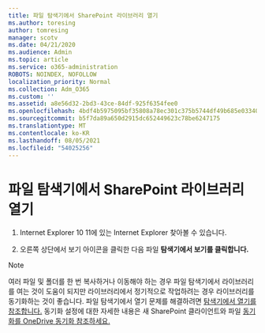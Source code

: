 ```yaml
---
title: 파일 탐색기에서 SharePoint 라이브러리 열기
ms.author: toresing
author: tomresing
manager: scotv
ms.date: 04/21/2020
ms.audience: Admin
ms.topic: article
ms.service: o365-administration
ROBOTS: NOINDEX, NOFOLLOW
localization_priority: Normal
ms.collection: Adm_O365
ms.custom: ''
ms.assetid: a8e56d32-2bd3-43ce-84df-925f6354fee0
ms.openlocfilehash: 4bdf4b5975095bf35808a78ec301c375b5744df49b685e033406a38151141597
ms.sourcegitcommit: b5f7da89a650d2915dc652449623c78be6247175
ms.translationtype: MT
ms.contentlocale: ko-KR
ms.lasthandoff: 08/05/2021
ms.locfileid: "54025256"
---
```

# <a name="open-a-sharepoint-library-in-file-explorer"></a>파일 탐색기에서 SharePoint 라이브러리 열기

1. Internet Explorer 10 11에 있는 Internet Explorer 찾아볼 수 있습니다. 
    
2. 오른쪽 상단에서 보기 아이콘을 클릭한 다음 파일 **탐색기에서 보기를 클릭합니다.**
    
> [!NOTE]
> 여러 파일 및 폴더를 한 번 복사하거나 이동해야 하는 경우 파일 탐색기에서 라이브러리를 여는 것이 도움이 되지만 라이브러리에서 정기적으로 작업하려는 경우 라이브러리를 동기화하는 것이 좋습니다. 파일 탐색기에서 열기 문제를 해결하려면 [탐색기에서 열기를 참조합니다.](https://go.microsoft.com/fwlink/?linkid=871665) 동기화 설정에 대한 자세한 내용은 새 SharePoint 클라이언트와 파일 [동기화를 OneDrive 동기화 참조하세요.](https://go.microsoft.com/fwlink/?linkid=871666) 
  

